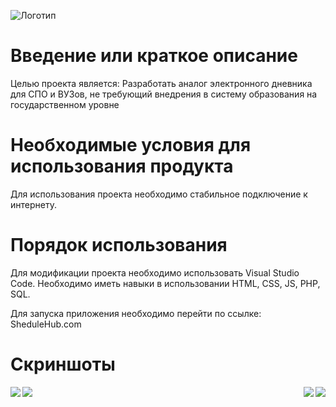 ![Логотип](Site1/icons/logo.svg "Логотип GitHub")

# Введение или краткое описание

Целью проекта является: Разработать аналог электронного дневника для СПО и ВУЗов, не требующий внедрения в систему образования на государственном уровне

# Необходимые условия для использования продукта

Для использования проекта необходимо стабильное подключение к интернету.

# Порядок использования

Для модификации проекта необходимо использовать Visual Studio Code. Необходимо иметь навыки в использовании HTML, CSS, JS, PHP, SQL.

Для запуска приложения необходимо перейти по ссылке: SheduleHub.com

# Cкриншоты

<img src="./Screens/Начальный_экран.png " align=left>
<img src="./Screens/Начальный_экран(1).png" align=right>

<img src="./Screens/Личный_кабинет.png" align=left>
<img src="./Screens/Главный_экран.png " align=right>

